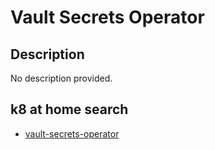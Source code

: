 # Vault Secrets Operator

## Description

No description provided.

## k8 at home search

- [vault-secrets-operator](https://nanne.dev/k8s-at-home-search/#/vault-secrets-operator)
